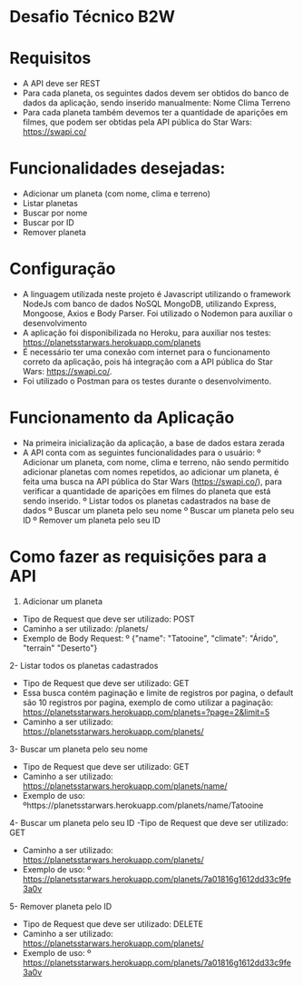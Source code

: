 # Desafio Técnico B2W

# Requisitos
- A API deve ser REST
- Para cada planeta, os seguintes dados devem ser obtidos do banco de dados da aplicação, sendo inserido manualmente:
Nome
Clima
Terreno
- Para cada planeta também devemos ter a quantidade de aparições em filmes, que podem ser obtidas pela API pública do Star Wars:  https://swapi.co/

# Funcionalidades desejadas: 

- Adicionar um planeta (com nome, clima e terreno)
- Listar planetas
- Buscar por nome
- Buscar por ID
- Remover planeta
 
# Configuração
- A linguagem utilizada neste projeto é Javascript utilizando o framework NodeJs com banco de dados NoSQL MongoDB, utilizando Express, Mongoose, Axios e Body Parser. Foi utilizado o Nodemon para auxiliar o desenvolvimento
- A aplicação foi disponibilizada no Heroku, para auxiliar nos testes: https://planetsstarwars.herokuapp.com/planets
- É necessário ter uma conexão com internet para o funcionamento correto da aplicação, pois há integração com a API pública do Star Wars: https://swapi.co/.
- Foi utilizado o Postman para os testes durante o desenvolvimento.
 
# Funcionamento da Aplicação

- Na primeira inicialização da aplicação,  a base de dados estara zerada
- A API conta com as seguintes funcionalidades para o usuário:
º Adicionar um planeta, com nome, clima e terreno, não sendo permitido adicionar planetas com nomes repetidos, ao adicionar um planeta, é feita uma busca na API pública do Star Wars (https://swapi.co/), para verificar a quantidade de aparições em filmes do planeta que está sendo inserido.
º Listar todos os planetas cadastrados na base de dados
º Buscar um planeta pelo seu nome
º Buscar um planeta pelo seu ID
º Remover um planeta pelo seu ID

# Como fazer as requisições para a API

1. Adicionar um planeta
- Tipo de Request que deve ser utilizado: POST
- Caminho a ser utilizado: /planets/
- Exemplo de Body Request:
º {"name": "Tatooine", "climate": "Árido", "terrain" "Deserto"}

2- Listar todos os planetas cadastrados
- Tipo de Request que deve ser utilizado: GET
- Essa busca contém paginação e limite de registros por pagina, o default são 10 registros por pagina, exemplo de como utilizar a paginação: https://planetsstarwars.herokuapp.com/planets=?page=2&limit=5
- Caminho a ser utilizado: https://planetsstarwars.herokuapp.com/planets/

3- Buscar um planeta pelo seu nome
- Tipo de Request que deve ser utilizado: GET
- Caminho a ser utilizado: https://planetsstarwars.herokuapp.com/planets/name/
- Exemplo de uso:
ºhttps://planetsstarwars.herokuapp.com/planets/name/Tatooine

4- Buscar um planeta pelo seu ID
-Tipo de Request que deve ser utilizado: GET
- Caminho a ser utilizado: https://planetsstarwars.herokuapp.com/planets/
- Exemplo de uso:
º https://planetsstarwars.herokuapp.com/planets/7a01816g1612dd33c9fe3a0v

5- Remover planeta pelo ID
- Tipo de Request que deve ser utilizado: DELETE
- Caminho a ser utilizado: https://planetsstarwars.herokuapp.com/planets/
- Exemplo de uso:
º https://planetsstarwars.herokuapp.com/planets/7a01816g1612dd33c9fe3a0v

